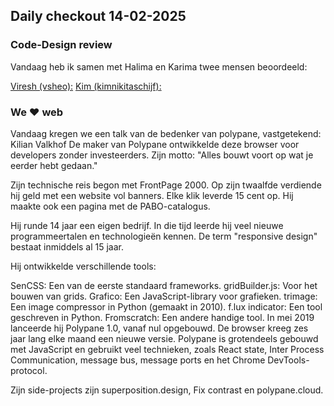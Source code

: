 ## Daily checkout 14-02-2025

### Code-Design review


Vandaag heb ik samen met Halima en Karima twee mensen beoordeeld:

[Viresh (vsheo):](https://github.com/vsheo/connect-your-tribe-squad-page/issues/7)
[Kim (kimnikitaschijf):](https://github.com/kimnikitaschijf/connect-your-tribe-squad-page/issues/4#issuecomment-2658738133)

### We ❤️ web

Vandaag kregen we een talk van de bedenker van polypane, vastgetekend: Kilian Valkhof
De maker van Polypane ontwikkelde deze browser voor developers zonder investeerders. Zijn motto: "Alles bouwt voort op wat je eerder hebt gedaan."

Zijn technische reis begon met FrontPage 2000. Op zijn twaalfde verdiende hij geld met een website vol banners. Elke klik leverde 15 cent op. Hij maakte ook een pagina met de PABO-catalogus.

Hij runde 14 jaar een eigen bedrijf. In die tijd leerde hij veel nieuwe programmeertalen en technologieën kennen. De term "responsive design" bestaat inmiddels al 15 jaar.

Hij ontwikkelde verschillende tools:

SenCSS: Een van de eerste standaard frameworks.
gridBuilder.js: Voor het bouwen van grids.
Grafico: Een JavaScript-library voor grafieken.
trimage: Een image compressor in Python (gemaakt in 2010).
f.lux indicator: Een tool geschreven in Python.
Fromscratch: Een andere handige tool.
In mei 2019 lanceerde hij Polypane 1.0, vanaf nul opgebouwd. De browser kreeg zes jaar lang elke maand een nieuwe versie. Polypane is grotendeels gebouwd met JavaScript en gebruikt veel technieken, zoals React state, Inter Process Communication, message bus, message ports en het Chrome DevTools-protocol.

Zijn side-projects zijn superposition.design, Fix contrast en polypane.cloud.